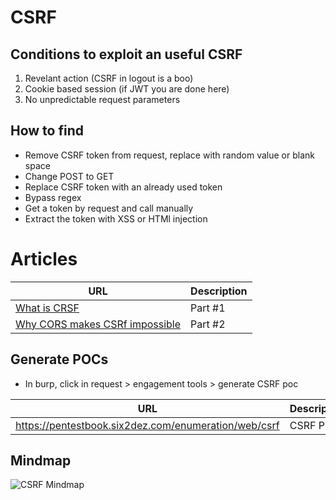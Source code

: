 # CSRF

## Conditions to exploit an useful CSRF

1. Revelant action (CSRF in logout is a boo)
2. Cookie based session (if JWT you are done here)
3. No unpredictable request parameters

## How to find

- Remove CSRF token from request, replace with random value or blank space
- Change POST to GET
- Replace CSRF token with an already used token
- Bypass regex
- Get a token by request and call manually
- Extract the token with XSS or HTMl injection

# Articles

| URL | Description |
|---|---|
| [What is CRSF](https://kernelpanic.cryptid.fr/en/blog/nonsense-mayhem-samesite-cors-and-csrf) | Part #1 |
| [Why CORS makes CSRf impossible](https://kernelpanic.cryptid.fr/en/blog/nonsense-mayhem-samesite-cors-and-csrf-part-2) | Part #2 |

## Generate POCs

- In burp, click in request > engagement tools > generate CSRF poc

| URL | Description | 
|---|---|
| https://pentestbook.six2dez.com/enumeration/web/csrf | CSRF POCs |

## Mindmap

![CSRF Mindmap](/csrf_mindmap.png)
